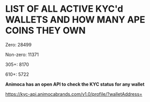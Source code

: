 # LIST OF ALL ACTIVE KYC'd WALLETS AND HOW MANY APE COINS THEY OWN

Zero: 28499

Non-zero: 11371

305+: 8170

610+: 5722

**Animoca has an open API to check the KYC status for any wallet**

https://kyc-api.animocabrands.com/v1.0/profile/?walletAddress=